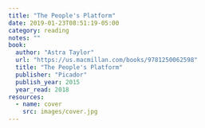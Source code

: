 ```yaml
---
title: "The People's Platform"
date: 2019-01-23T08:51:19-05:00
category: reading
notes: ""
book:
  author: "Astra Taylor"
  url: "https://us.macmillan.com/books/9781250062598"
  title: "The People's Platform"
  publisher: "Picador"
  publish_year: 2015
  year_read: 2018
resources:
  - name: cover
    src: images/cover.jpg
---
```


